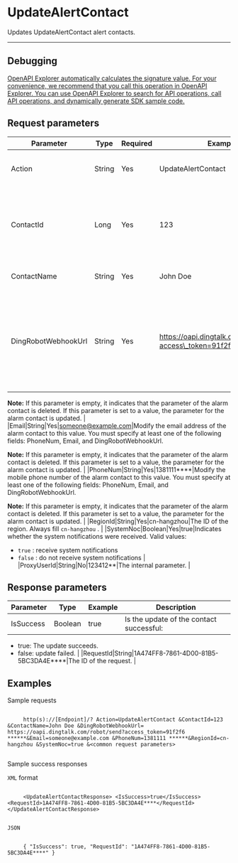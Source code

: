 # UpdateAlertContact

Updates UpdateAlertContact alert contacts.

****

## Debugging

[OpenAPI Explorer automatically calculates the signature value. For your convenience, we recommend that you call this operation in OpenAPI Explorer. You can use OpenAPI Explorer to search for API operations, call API operations, and dynamically generate SDK sample code.](https://api.aliyun.com/#product=ARMS&api=UpdateAlertContact&type=RPC&version=2019-08-08)

## Request parameters

|Parameter|Type|Required|Example|Description|
|---------|----|--------|-------|-----------|
|Action|String|Yes|UpdateAlertContact|The parameter specified by the system. Valid values: `UpdateAlertContact` . |
|ContactId|Long|Yes|123|The ID of the alert contact to be updated. You can call the SearchAlertContact operation to query the ID. For more information, see [SearchAlertContact](~~130703~~) . |
|ContactName|String|Yes|John Doe|Change the alarm contact name to this name. |
|DingRobotWebhookUrl|String|Yes|https://oapi.dingtalk.com/robot/send?access\_token=91f2f6\*\*\*\*|Change the Webhook URL of the DingTalk robot to this value. For more information about how to obtain the URL, see [Set DingTalk robot alert](~~106247~~) . You must specify at least one of the following fields: PhoneNum, Email, and DingRobotWebhookUrl.

 **Note:** If this parameter is empty, it indicates that the parameter of the alarm contact is deleted. If this parameter is set to a value, the parameter for the alarm contact is updated. |
|Email|String|Yes|someone@example.com|Modify the email address of the alarm contact to this value. You must specify at least one of the following fields: PhoneNum, Email, and DingRobotWebhookUrl.

 **Note:** If this parameter is empty, it indicates that the parameter of the alarm contact is deleted. If this parameter is set to a value, the parameter for the alarm contact is updated. |
|PhoneNum|String|Yes|1381111\*\*\*\*|Modify the mobile phone number of the alarm contact to this value. You must specify at least one of the following fields: PhoneNum, Email, and DingRobotWebhookUrl.

 **Note:** If this parameter is empty, it indicates that the parameter of the alarm contact is deleted. If this parameter is set to a value, the parameter for the alarm contact is updated. |
|RegionId|String|Yes|cn-hangzhou|The ID of the region. Always fill `cn-hangzhou` . |
|SystemNoc|Boolean|Yes|true|Indicates whether the system notifications were received. Valid values:

 -   `true` : receive system notifications
-   `false` : do not receive system notifications |
|ProxyUserId|String|No|123412\*\*|The internal parameter. |

## Response parameters

|Parameter|Type|Example|Description|
|---------|----|-------|-----------|
|IsSuccess|Boolean|true|Is the update of the contact successful:

 -   true: The update succeeds.
-   false: update failed. |
|RequestId|String|1A474FF8-7861-4D00-81B5-5BC3DA4E\*\*\*\*|The ID of the request. |

## Examples

Sample requests

```

     http(s)://[Endpoint]/? Action=UpdateAlertContact &ContactId=123 &ContactName=John Doe &DingRobotWebhookUrl= https://oapi.dingtalk.com/robot/send?access_token=91f2f6 ******&Email=someone@example.com &PhoneNum=1381111 ******&RegionId=cn-hangzhou &SystemNoc=true &<common request parameters> 
   
```

Sample success responses

`XML` format

```

     <UpdateAlertContactResponse> <IsSuccess>true</IsSuccess> <RequestId>1A474FF8-7861-4D00-81B5-5BC3DA4E****</RequestId> </UpdateAlertContactResponse> 
   
```

`JSON`

```

     { "IsSuccess": true, "RequestId": "1A474FF8-7861-4D00-81B5-5BC3DA4E****" } 
   
```

